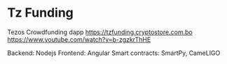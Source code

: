 # Tz Funding
Tezos Crowdfunding dapp
https://tzfunding.cryptostore.com.bo
https://www.youtube.com/watch?v=b-zgzkrThHE

Backend: Nodejs
Frontend: Angular
Smart contracts: SmartPy, CameLIGO 
